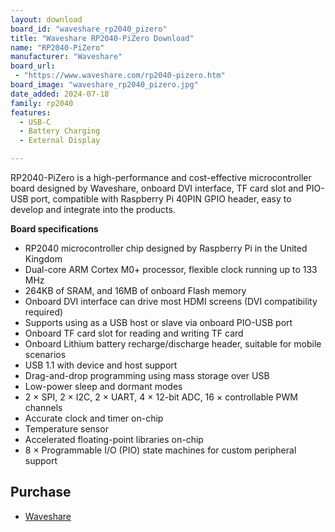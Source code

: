 ```yaml
---
layout: download
board_id: "waveshare_rp2040_pizero"
title: "Waveshare RP2040-PiZero Download"
name: "RP2040-PiZero"
manufacturer: "Waveshare"
board_url:
 - "https://www.waveshare.com/rp2040-pizero.htm"
board_image: "waveshare_rp2040_pizero.jpg"
date_added: 2024-07-18
family: rp2040
features:
  - USB-C
  - Battery Charging
  - External Display

---
```


RP2040-PiZero is a high-performance and cost-effective microcontroller board designed by Waveshare, onboard DVI interface, TF card slot and PIO-USB port, compatible with Raspberry Pi 40PIN GPIO header, easy to develop and integrate into the products.

**Board specifications**

- RP2040 microcontroller chip designed by Raspberry Pi in the United Kingdom
- Dual-core ARM Cortex M0+ processor, flexible clock running up to 133 MHz
- 264KB of SRAM, and 16MB of onboard Flash memory
- Onboard DVI interface can drive most HDMI screens (DVI compatibility required)
- Supports using as a USB host or slave via onboard PIO-USB port
- Onboard TF card slot for reading and writing TF card
- Onboard Lithium battery recharge/discharge header, suitable for mobile scenarios
- USB 1.1 with device and host support
- Drag-and-drop programming using mass storage over USB
- Low-power sleep and dormant modes
- 2 × SPI, 2 × I2C, 2 × UART, 4 × 12-bit ADC, 16 × controllable PWM channels
- Accurate clock and timer on-chip
- Temperature sensor
- Accelerated floating-point libraries on-chip
- 8 × Programmable I/O (PIO) state machines for custom peripheral support


## Purchase
* [Waveshare](https://www.waveshare.com/rp2040-pizero.htm)
